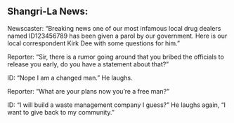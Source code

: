 ## Shangri-La News:

Newscaster: “Breaking news one of our most infamous local drug dealers named ID123456789 has been given a parol by our government. Here is our local correspondent Kirk Dee with some questions for him.”

Reporter: “Sir, there is a rumor going around that you bribed the officials to release you early, do you have a statement about that?”

ID: “Nope I am a changed man.” He laughs.

Reporter: “What are your plans now you’re a free man?”

ID: “I will build a waste management company I guess?” He laughs again, “I want to give back to my community.”
